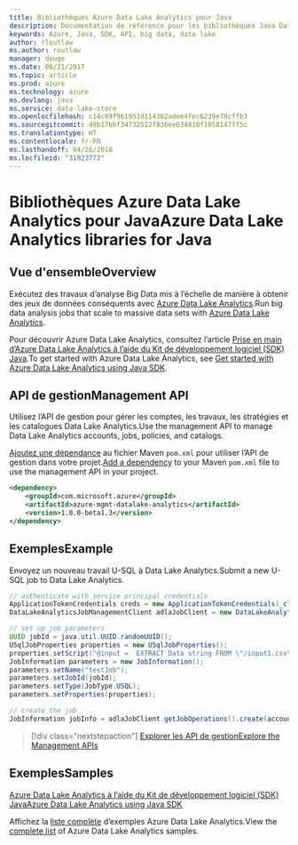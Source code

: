 ```yaml
---
title: Bibliothèques Azure Data Lake Analytics pour Java
description: Documentation de référence pour les bibliothèques Java Data Lake Analytics
keywords: Azure, Java, SDK, API, big data, data lake
author: rloutlaw
ms.author: routlaw
manager: douge
ms.date: 06/21/2017
ms.topic: article
ms.prod: azure
ms.technology: azure
ms.devlang: java
ms.service: data-lake-store
ms.openlocfilehash: c14c89f961951d114362adee4fec6239e78cffb3
ms.sourcegitcommit: 49b17bbf34732512f836ee634818f1058147ff5c
ms.translationtype: HT
ms.contentlocale: fr-FR
ms.lasthandoff: 04/26/2018
ms.locfileid: "31823772"
---
```

# <a name="azure-data-lake-analytics-libraries-for-java"></a><span data-ttu-id="81b71-104">Bibliothèques Azure Data Lake Analytics pour Java</span><span class="sxs-lookup"><span data-stu-id="81b71-104">Azure Data Lake Analytics libraries for Java</span></span>

## <a name="overview"></a><span data-ttu-id="81b71-105">Vue d'ensemble</span><span class="sxs-lookup"><span data-stu-id="81b71-105">Overview</span></span>

<span data-ttu-id="81b71-106">Exécutez des travaux d’analyse Big Data mis à l’échelle de manière à obtenir des jeux de données conséquents avec [Azure Data Lake Analytics](/azure/data-lake-analytics/data-lake-analytics-overview).</span><span class="sxs-lookup"><span data-stu-id="81b71-106">Run big data analysis jobs that scale to massive data sets with [Azure Data Lake Analytics](/azure/data-lake-analytics/data-lake-analytics-overview).</span></span>

<span data-ttu-id="81b71-107">Pour découvrir Azure Data Lake Analytics, consultez l’article [Prise en main d’Azure Data Lake Analytics à l’aide du Kit de développement logiciel (SDK) Java](/azure/data-lake-analytics/data-lake-analytics-get-started-java-sdk).</span><span class="sxs-lookup"><span data-stu-id="81b71-107">To get started with Azure Data Lake Analytics, see [Get started with Azure Data Lake Analytics using Java SDK](/azure/data-lake-analytics/data-lake-analytics-get-started-java-sdk).</span></span>

## <a name="management-api"></a><span data-ttu-id="81b71-108">API de gestion</span><span class="sxs-lookup"><span data-stu-id="81b71-108">Management API</span></span>

<span data-ttu-id="81b71-109">Utilisez l’API de gestion pour gérer les comptes, les travaux, les stratégies et les catalogues Data Lake Analytics.</span><span class="sxs-lookup"><span data-stu-id="81b71-109">Use the management API to manage Data Lake Analytics accounts, jobs, policies, and catalogs.</span></span>

<span data-ttu-id="81b71-110">[Ajoutez une dépendance](https://maven.apache.org/guides/getting-started/index.html#How_do_I_use_external_dependencies) au fichier Maven `pom.xml` pour utiliser l’API de gestion dans votre projet.</span><span class="sxs-lookup"><span data-stu-id="81b71-110">[Add a dependency](https://maven.apache.org/guides/getting-started/index.html#How_do_I_use_external_dependencies) to your Maven `pom.xml` file to use the management API in your project.</span></span>


```XML
<dependency>
    <groupId>com.microsoft.azure</groupId>
    <artifactId>azure-mgmt-datalake-analytics</artifactId>
    <version>1.0.0-beta1.3</version>
</dependency>
```

## <a name="example"></a><span data-ttu-id="81b71-111">Exemples</span><span class="sxs-lookup"><span data-stu-id="81b71-111">Example</span></span>

<span data-ttu-id="81b71-112">Envoyez un nouveau travail U-SQL à Data Lake Analytics.</span><span class="sxs-lookup"><span data-stu-id="81b71-112">Submit a new U-SQL job to Data Lake Analytics.</span></span>

```java
// authenticate with service principal credentials
ApplicationTokenCredentials creds = new ApplicationTokenCredentials(_clientId, _tenantId, _clientSecret, null);
DataLakeAnalyticsJobManagementClient adlaJobClient = new DataLakeAnalyticsJobManagementClientImpl(creds);

// set up job parameters
UUID jobId = java.util.UUID.randomUUID();
USqlJobProperties properties = new USqlJobProperties();
properties.setScript("@input =  EXTRACT Data string FROM \"/input1.csv\" USING Extractors.Csv(); OUTPUT @input TO @\"/output1.csv\" USING Outputters.Csv();");
JobInformation parameters = new JobInformation();
parameters.setName("testJob");
parameters.setJobId(jobId);
parameters.setType(JobType.USQL);
parameters.setProperties(properties);

// create the job
JobInformation jobInfo = adlaJobClient.getJobOperations().create(accountName, jobId, parameters).getBody();

```

> [!div class="nextstepaction"]
> [<span data-ttu-id="81b71-113">Explorer les API de gestion</span><span class="sxs-lookup"><span data-stu-id="81b71-113">Explore the Management APIs</span></span>](/java/api/overview/azure/datalakeanalytics/management)

## <a name="samples"></a><span data-ttu-id="81b71-114">Exemples</span><span class="sxs-lookup"><span data-stu-id="81b71-114">Samples</span></span>

<span data-ttu-id="81b71-115">[Azure Data Lake Analytics à l’aide du Kit de développement logiciel (SDK) Java][1]</span><span class="sxs-lookup"><span data-stu-id="81b71-115">[Azure Data Lake Analytics using Java SDK][1]</span></span> 

[1]: https://docs.microsoft.com/azure/data-lake-analytics/data-lake-analytics-get-started-java-sdk

<span data-ttu-id="81b71-116">Affichez la [liste complète](https://azure.microsoft.com/resources/samples/?platform=java&term=analytics) d’exemples Azure Data Lake Analytics.</span><span class="sxs-lookup"><span data-stu-id="81b71-116">View the [complete list](https://azure.microsoft.com/resources/samples/?platform=java&term=analytics) of Azure Data Lake Analytics samples.</span></span>
